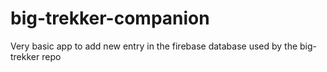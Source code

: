 # big-trekker-companion
Very basic app to add new entry in the firebase database used by the big-trekker repo
